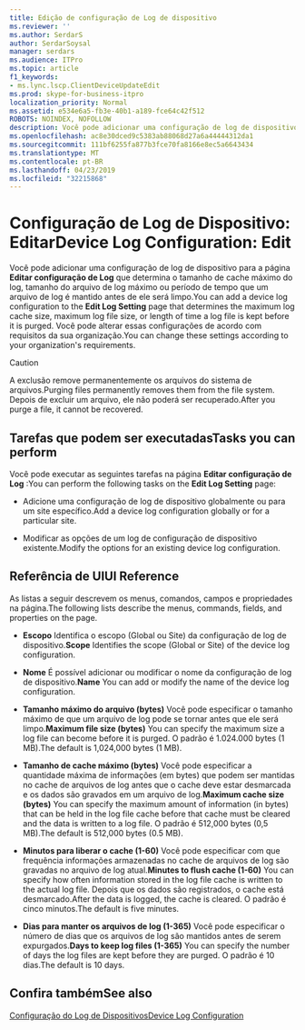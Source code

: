 ```yaml
---
title: Edição de configuração de Log de dispositivo
ms.reviewer: ''
ms.author: SerdarS
author: SerdarSoysal
manager: serdars
ms.audience: ITPro
ms.topic: article
f1_keywords:
- ms.lync.lscp.ClientDeviceUpdateEdit
ms.prod: skype-for-business-itpro
localization_priority: Normal
ms.assetid: e534e6a5-fb3e-40b1-a189-fce64c42f512
ROBOTS: NOINDEX, NOFOLLOW
description: Você pode adicionar uma configuração de log de dispositivo para a página Editar configuração de Log que determina o tamanho de cache máximo do log, tamanho do arquivo de log máximo ou período de tempo que um arquivo de log é mantido antes de ele será limpo. Você pode alterar essas configurações de acordo com requisitos da sua organização.
ms.openlocfilehash: ac8e30dced9c5383ab88068d27a6a44444312da1
ms.sourcegitcommit: 111bf6255fa877b3fce70fa8166e8ec5a6643434
ms.translationtype: MT
ms.contentlocale: pt-BR
ms.lasthandoff: 04/23/2019
ms.locfileid: "32215868"
---
```

# <a name="device-log-configuration-edit"></a><span data-ttu-id="9e345-104">Configuração de Log de Dispositivo: Editar</span><span class="sxs-lookup"><span data-stu-id="9e345-104">Device Log Configuration: Edit</span></span>
 
<span data-ttu-id="9e345-105">Você pode adicionar uma configuração de log de dispositivo para a página **Editar configuração de Log** que determina o tamanho de cache máximo do log, tamanho do arquivo de log máximo ou período de tempo que um arquivo de log é mantido antes de ele será limpo.</span><span class="sxs-lookup"><span data-stu-id="9e345-105">You can add a device log configuration to the **Edit Log Setting** page that determines the maximum log cache size, maximum log file size, or length of time a log file is kept before it is purged.</span></span> <span data-ttu-id="9e345-106">Você pode alterar essas configurações de acordo com requisitos da sua organização.</span><span class="sxs-lookup"><span data-stu-id="9e345-106">You can change these settings according to your organization's requirements.</span></span>
  
> [!CAUTION]
> <span data-ttu-id="9e345-107">A exclusão remove permanentemente os arquivos do sistema de arquivos.</span><span class="sxs-lookup"><span data-stu-id="9e345-107">Purging files permanently removes them from the file system.</span></span> <span data-ttu-id="9e345-108">Depois de excluir um arquivo, ele não poderá ser recuperado.</span><span class="sxs-lookup"><span data-stu-id="9e345-108">After you purge a file, it cannot be recovered.</span></span> 
  
## <a name="tasks-you-can-perform"></a><span data-ttu-id="9e345-109">Tarefas que podem ser executadas</span><span class="sxs-lookup"><span data-stu-id="9e345-109">Tasks you can perform</span></span>

<span data-ttu-id="9e345-110">Você pode executar as seguintes tarefas na página **Editar configuração de Log** :</span><span class="sxs-lookup"><span data-stu-id="9e345-110">You can perform the following tasks on the **Edit Log Setting** page:</span></span>
  
- <span data-ttu-id="9e345-111">Adicione uma configuração de log de dispositivo globalmente ou para um site específico.</span><span class="sxs-lookup"><span data-stu-id="9e345-111">Add a device log configuration globally or for a particular site.</span></span>
    
- <span data-ttu-id="9e345-112">Modificar as opções de um log de configuração de dispositivo existente.</span><span class="sxs-lookup"><span data-stu-id="9e345-112">Modify the options for an existing device log configuration.</span></span>
    
## <a name="ui-reference"></a><span data-ttu-id="9e345-113">Referência de UI</span><span class="sxs-lookup"><span data-stu-id="9e345-113">UI Reference</span></span>

<span data-ttu-id="9e345-114">As listas a seguir descrevem os menus, comandos, campos e propriedades na página.</span><span class="sxs-lookup"><span data-stu-id="9e345-114">The following lists describe the menus, commands, fields, and properties on the page.</span></span>
  
- <span data-ttu-id="9e345-115">**Escopo** Identifica o escopo (Global ou Site) da configuração de log de dispositivo.</span><span class="sxs-lookup"><span data-stu-id="9e345-115">**Scope** Identifies the scope (Global or Site) of the device log configuration.</span></span>
    
- <span data-ttu-id="9e345-116">**Nome** É possível adicionar ou modificar o nome da configuração de log de dispositivo.</span><span class="sxs-lookup"><span data-stu-id="9e345-116">**Name** You can add or modify the name of the device log configuration.</span></span>
    
- <span data-ttu-id="9e345-117">**Tamanho máximo do arquivo (bytes)** Você pode especificar o tamanho máximo de que um arquivo de log pode se tornar antes que ele será limpo.</span><span class="sxs-lookup"><span data-stu-id="9e345-117">**Maximum file size (bytes)** You can specify the maximum size a log file can become before it is purged.</span></span> <span data-ttu-id="9e345-118">O padrão é 1.024.000 bytes (1 MB).</span><span class="sxs-lookup"><span data-stu-id="9e345-118">The default is 1,024,000 bytes (1 MB).</span></span>
    
- <span data-ttu-id="9e345-119">**Tamanho de cache máximo (bytes)** Você pode especificar a quantidade máxima de informações (em bytes) que podem ser mantidas no cache de arquivos de log antes que o cache deve estar desmarcada e os dados são gravados em um arquivo de log.</span><span class="sxs-lookup"><span data-stu-id="9e345-119">**Maximum cache size (bytes)** You can specify the maximum amount of information (in bytes) that can be held in the log file cache before that cache must be cleared and the data is written to a log file.</span></span> <span data-ttu-id="9e345-120">O padrão é 512,000 bytes (0,5 MB).</span><span class="sxs-lookup"><span data-stu-id="9e345-120">The default is 512,000 bytes (0.5 MB).</span></span>
    
- <span data-ttu-id="9e345-121">**Minutos para liberar o cache (1-60)** Você pode especificar com que frequência informações armazenadas no cache de arquivos de log são gravadas no arquivo de log atual.</span><span class="sxs-lookup"><span data-stu-id="9e345-121">**Minutes to flush cache (1-60)** You can specify how often information stored in the log file cache is written to the actual log file.</span></span> <span data-ttu-id="9e345-122">Depois que os dados são registrados, o cache está desmarcado.</span><span class="sxs-lookup"><span data-stu-id="9e345-122">After the data is logged, the cache is cleared.</span></span> <span data-ttu-id="9e345-123">O padrão é cinco minutos.</span><span class="sxs-lookup"><span data-stu-id="9e345-123">The default is five minutes.</span></span>
    
- <span data-ttu-id="9e345-124">**Dias para manter os arquivos de log (1-365)** Você pode especificar o número de dias que os arquivos de log são mantidos antes de serem expurgados.</span><span class="sxs-lookup"><span data-stu-id="9e345-124">**Days to keep log files (1-365)** You can specify the number of days the log files are kept before they are purged.</span></span> <span data-ttu-id="9e345-125">O padrão é 10 dias.</span><span class="sxs-lookup"><span data-stu-id="9e345-125">The default is 10 days.</span></span>
    
## <a name="see-also"></a><span data-ttu-id="9e345-126">Confira também</span><span class="sxs-lookup"><span data-stu-id="9e345-126">See also</span></span>

[<span data-ttu-id="9e345-127">Configuração do Log de Dispositivos</span><span class="sxs-lookup"><span data-stu-id="9e345-127">Device Log Configuration</span></span>](ms.lync.lscp.ClientDeviceCfgMain.md)
